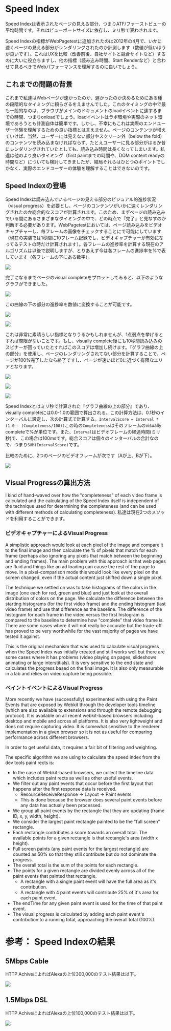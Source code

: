 # Speed Index

Speed Indexは表示されたページの見える部分、つまりATF/ファーストビューの平均時間です。それはビューポートサイズに依存し、ミリ秒で表わされます。

Speed Indexの指標がWebPagetestに追加されたのは2012年の4月で、いかに速くページの見える部分がレンダリングされたのか計測します（数値が低いほうが良いです）。これはUXを比較（改善前後、自社サイトと競合サイトなど）するのに大いに役立ちますし、他の指標（読み込み時間、Start Renderなど）と合わせて見るべきでWebパフォーマンスを理解するのに良いでしょう。

## これまでの問題の背景

これまで私達はWebページが速かったのか、遅かったのか決めるためにある種の段階的なタイミングに頼らざるをえませんでした。これのタイミングの中で最も一般的なのは、ブラウザがメインのドキュメントのloadイベントに達するまでの時間、つまりonloadでしょう。loadイベントはラボ環境や実際のネット環境であろうとも計測自体は簡単です。しかし、不幸にもこれは実際のエンドユーザー体験を理解するための良い指標とは言えません。ページのコンテンツが増えていけば、当然、ユーザーには見えない部分やスクリーン外（below the fold）のコンテンツを読み込まなければならず、たとえユーザーに見る部分がはるか昔にレンダリングされていたとしても、読み込み時間は長くなってしまいます。私達は他のより良いタイミング（first paintまでの時間や、DOM content readyの時間など）についても検討してきましたが、結局それらはひとつのポイントでしかなく、実際のエンドユーザーの体験を理解することはできないのです。

## Speed Indexの登場

Speed Indexは読み込んでいるページの見える部分のビジュアル的進捗状況（visual progress）を必要とし、ページのコンテンツがいかに速くレンダリングされたのか総合的なスコアが計算されます。このため、まずページの読み込みでいる間にあるさまざまなタイミングの中で、どの時点で『完了』と見なすのか判断する必要があります。WebPagetestにおいては、ページ読み込みをビデオキャプチャーし、毎フレームの画像をチェックすることにで可能にしています（現在の実装では1秒間に10フレーム記録でし、ビデオキャプチャーが有効になってるテストの時だけ計算されます）。各フレームの進捗率を計算する現在のアルゴリズムは以後で説明しますが、とりあえず今は各フレームの進捗率を%で表しています（各フレームの下にある数字）。

![](https://sites.google.com/a/webpagetest.org/docs/_/rsrc/1334421426436/using-webpagetest/metrics/speed-index/compare_progress.png)

完了になるまでページのvisual completeをプロットしてみると、以下のようなグラフができました。

![](https://sites.google.com/a/webpagetest.org/docs/_/rsrc/1334422231485/using-webpagetest/metrics/speed-index/chart-line-small.png)

この曲線の下の部分の進捗率を数値に変換することが可能です。

![](https://sites.google.com/a/webpagetest.org/docs/_/rsrc/1334422278220/using-webpagetest/metrics/speed-index/chart-progress-a-small.png)

![](https://sites.google.com/a/webpagetest.org/docs/_/rsrc/1334422264852/using-webpagetest/metrics/speed-index/chart-progress-b-small.png)
  
これは非常に素晴らしい指標となりうるかもしれませんが、1点弱点を挙げるとすれば際限がないことです。もし、visually complete後にも10秒間読み込みのスピナーが回っていたとすればこのスコアは増加し続けます。『グラフ曲線の上の部分』を使用し、ページのレンダリングされてない部分を計算することで、ページが100%完了したなら終了ですし、ページが速いほど0に近づく有限なエリアとなります。

![](https://sites.google.com/a/webpagetest.org/docs/_/rsrc/1334422315127/using-webpagetest/metrics/speed-index/chart-index-a-small.png)

![](https://sites.google.com/a/webpagetest.org/docs/_/rsrc/1334422330956/using-webpagetest/metrics/speed-index/chart-index-b-small.png)

![](https://sites.google.com/a/webpagetest.org/docs/_/rsrc/1336574582211/using-webpagetest/metrics/speed-index/speedindexformula.png)

Speed Indexとはミリ秒で計算された『グラフ曲線の上の部分』であり、visually completeには0.0-1.0の範囲で算出される。この計算方法は、0.1秒のインターバルに設定し、次の計算式で計算する。`IntervalScore = Interval * (1.0 - (Completeness/100))`この時の`Completeness`はそのフレームのvisually completeで%が単位です。また、`Interval`はビデオフレームの経過時間(ミリ秒)で、この場合は100msです。総合スコアは個々のインターバルの合計なので、つまり`SUM(IntervalScore)`です。

比較のために、2つのページのビデオフレームが次です（Aが上、Bが下）。

![](https://sites.google.com/a/webpagetest.org/docs/_/rsrc/1334422690700/using-webpagetest/metrics/speed-index/compare_trimmed.png)

## Visual Progressの算出方法

I kind of hand-waved over how the "completeness" of each video frame is calculated and the calculating of the Speed Index itself is independent of the technique used for determining the completeness (and can be used with different methods of calculating completeness). 私達は現在2つのメソッドを利用することができます。

### ビデオキャプチャーによるVisual Progress

A simplistic approach would look at each pixel of the image and compare it to the final image and then calculate the % of pixels that match for each frame (perhaps also ignoring any pixels that match between the beginning and ending frames).  The main problem with this approach is that web pages are fluid and things like an ad loading can cause the rest of the page to move.  In a pixel-comparison mode this would look like every pixel on the screen changed, even if the actual content just shifted down a single pixel.

The technique we settled on was to take histograms of the colors in the image (one each for red, green and blue) and just look at the overall distribution of colors on the page.  We calculate the difference between the starting histograms (for the first video frame) and the ending histogram (last video frame) and use that difference as the baseline.  The difference of the histogram for each frame in the video versus the first histogram is compared to the baseline to determine how "complete" that video frame is.  There are some cases where it will not really be accurate but the trade-off has proved to be very worthwhile for the vast majority of pages we have tested it against.

This is the original mechanism that was used to calculate visual progress when the Speed Index was initially created and still works well but there are some cases where it has problems (video playing on pages, slideshows animating or large interstitials).  It is very sensitive to the end state and calculates the progress based on the final image.  It is also only measurable in a lab and relies on video capture being possible.


### ペイントイベントによるVisual Progress

More recently we have (successfully) experimented with using the Paint Events that are exposed by Webkit through the developer tools timeline (which are also available to extensions and through the remote debugging protocol).  It is available on all recent webkit-based browsers including desktop and mobile and across all platforms.  It is also very lightweight and does not require capturing video.  It is somewhat sensitive to the renderer implementation in a given browser so it is not as useful for comparing performance across different browsers.

In order to get useful data, it requires a fair bit of filtering and weighting.

The specific algorithm we are using to calculate the speed index from the dev tools paint rects is:

+ In the case of Webkit-based browsers, we collect the timeline data which includes paint rects as well as other useful events.
+ We filter out any paint events that occur before the first layout that happens after the first response data is received.
	+ ResourceReceiveResponse -> Layout -> Paint events.
	+ This is done because the browser does several paint events before any data has actually been processed.
+ We group all paint events by the rectangle that they are updating (frame ID, x, y, width, height).
+ We consider the largest paint rectangle painted to be the "full screen" rectangle.
+ Each rectangle contributes a score towards an overall total.  The available points for a given rectangle is that rectangle's area (width x height).
+ Full screen paints (any paint events for the largest rectangle) are counted as 50% so that they still contribute but do not dominate the progress.
+ The overall total is the sum of the points for each rectangle.
+ The points for a given rectangle are divided evenly across all of the paint events that painted that rectangle.
	+ A rectangle with a single paint event will have the full area as it's contribution.
	+ A rectangle with 4 paint events will contribute 25% of it's area for each paint event.
+ The endTime for any given paint event is used for the time of that paint event.
+ The visual progress is calculated by adding each paint event's contribution to a running total, approaching the overall total (100%).



# 参考： Speed Indexの結果

## 5Mbps Cable

HTTP AchiveによればAlexaの上位300,000のテスト結果は以下。

![](https://sites.google.com/a/webpagetest.org/docs/_/rsrc/1369234119985/using-webpagetest/metrics/speed-index/si-cable.png)

## 1.5Mbps DSL

HTTP AchiveによればAlexaの上位100,000のテスト結果は以下。

![](https://sites.google.com/a/webpagetest.org/docs/_/rsrc/1335895409235/using-webpagetest/metrics/speed-index/distribution.png)